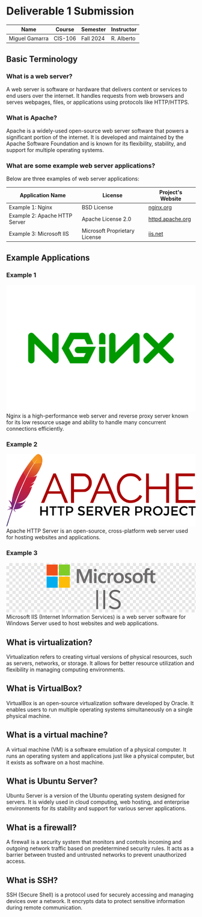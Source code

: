 # Deliverable 1 Submission

| Name           | Course   | Semester | Instructor    |
|----------------|----------|----------|---------------|
| Miguel Gamarra | CIS-106  | Fall 2024 | R. Alberto    |

## Basic Terminology

### What is a web server?
A web server is software or hardware that delivers content or services to end users over the internet. It handles requests from web browsers and serves webpages, files, or applications using protocols like HTTP/HTTPS.

### What is Apache?
Apache is a widely-used open-source web server software that powers a significant portion of the internet. It is developed and maintained by the Apache Software Foundation and is known for its flexibility, stability, and support for multiple operating systems.

### What are some example web server applications?
Below are three examples of web server applications:

| Application Name       | License                          | Project's Website |
|------------------------|----------------------------------|-------------------|
| Example 1: Nginx       | BSD License                      | [nginx.org](https://nginx.org) |
| Example 2: Apache HTTP Server | Apache License 2.0               | [httpd.apache.org](https://httpd.apache.org) |
| Example 3: Microsoft IIS    | Microsoft Proprietary License | [iis.net](https://www.iis.net) |


## Example Applications

### Example 1
![Nginx Logo](Nginx.png)
Nginx is a high-performance web server and reverse proxy server known for its low resource usage and ability to handle many concurrent connections efficiently.

### Example 2
![Apache Logo](Apache.png)
Apache HTTP Server is an open-source, cross-platform web server used for hosting websites and applications.

### Example 3
![IIS Logo](IIS.png)
Microsoft IIS (Internet Information Services) is a web server software for Windows Server used to host websites and web applications.


## What is virtualization?
Virtualization refers to creating virtual versions of physical resources, such as servers, networks, or storage. It allows for better resource utilization and flexibility in managing computing environments.

## What is VirtualBox?
VirtualBox is an open-source virtualization software developed by Oracle. It enables users to run multiple operating systems simultaneously on a single physical machine.

## What is a virtual machine?
A virtual machine (VM) is a software emulation of a physical computer. It runs an operating system and applications just like a physical computer, but it exists as software on a host machine.

## What is Ubuntu Server?
Ubuntu Server is a version of the Ubuntu operating system designed for servers. It is widely used in cloud computing, web hosting, and enterprise environments for its stability and support for various server applications.

## What is a firewall?
A firewall is a security system that monitors and controls incoming and outgoing network traffic based on predetermined security rules. It acts as a barrier between trusted and untrusted networks to prevent unauthorized access.

## What is SSH?
SSH (Secure Shell) is a protocol used for securely accessing and managing devices over a network. It encrypts data to protect sensitive information during remote communication.
